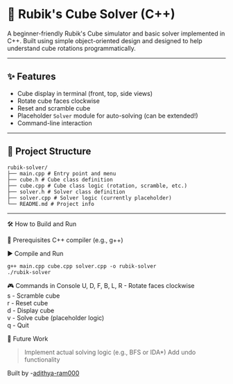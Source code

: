 # 🧩 Rubik's Cube Solver (C++)

A beginner-friendly Rubik's Cube simulator and basic solver implemented in C++. Built using simple object-oriented design and designed to help understand cube rotations programmatically.

---

## ✨ Features

- Cube display in terminal (front, top, side views)
- Rotate cube faces clockwise
- Reset and scramble cube
- Placeholder `Solver` module for auto-solving (can be extended!)
- Command-line interaction

---

## 📁 Project Structure
```
rubik-solver/
├── main.cpp # Entry point and menu
├── cube.h # Cube class definition
├── cube.cpp # Cube class logic (rotation, scramble, etc.)
├── solver.h # Solver class definition
├── solver.cpp # Solver logic (currently placeholder)
└── README.md # Project info
```

---

🛠️ How to Build and Run

🔧 Prerequisites
C++ compiler (e.g., g++)

▶️ Compile and Run
```
g++ main.cpp cube.cpp solver.cpp -o rubik-solver
./rubik-solver
```


🎮 Commands in Console
U, D, F, B, L, R  - Rotate faces clockwise  
s                 - Scramble cube  
r                 - Reset cube  
d                 - Display cube  
v                 - Solve cube (placeholder logic)  
q                 - Quit  


🧠 Future Work
> Implement actual solving logic (e.g., BFS or IDA*)
> Add undo functionality

Built by -[adithya-ram000](https://github.com/adithya-ram000)







